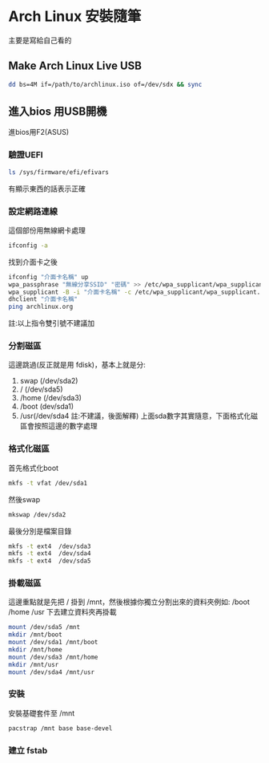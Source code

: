 # Arch Linux 安裝隨筆
主要是寫給自己看的

## Make Arch Linux Live USB
```bash
dd bs=4M if=/path/to/archlinux.iso of=/dev/sdx && sync
```
## 進入bios 用USB開機
進bios用F2(ASUS)
### 驗證UEFI
```bash
ls /sys/firmware/efi/efivars
```
有顯示東西的話表示正確
### 設定網路連線
這個部份用無線網卡處理
```bash
ifconfig -a
```
找到介面卡之後
```bash
ifconfig "介面卡名稱" up
wpa_passphrase "無線分享SSID" "密碼" >> /etc/wpa_supplicant/wpa_supplicant.conf
wpa_supplicant -B -i "介面卡名稱" -c /etc/wpa_supplicant/wpa_supplicant.conf
dhclient "介面卡名稱"
ping archlinux.org
```
註:以上指令雙引號不建議加
### 分割磁區
這邊跳過(反正就是用 fdisk)，基本上就是分:
1. swap (/dev/sda2)
2. / (/dev/sda5)
3. /home (/dev/sda3)
4. /boot (dev/sda1)
5. /usr(/dev/sda4 註:不建議，後面解釋)
上面sda數字其實隨意，下面格式化磁區會按照這邊的數字處理

### 格式化磁區
首先格式化boot
```bash
mkfs -t vfat /dev/sda1
```
然後swap
```bash
mkswap /dev/sda2
```
最後分別是檔案目錄
```bash
mkfs -t ext4  /dev/sda3
mkfs -t ext4  /dev/sda4
mkfs -t ext4  /dev/sda5
```
### 掛載磁區
這邊重點就是先把 / 掛到 /mnt，然後根據你獨立分割出來的資料夾例如: /boot /home /usr 下去建立資料夾再掛載
```bash
mount /dev/sda5 /mnt
mkdir /mnt/boot
mount /dev/sda1 /mnt/boot
mkdir /mnt/home
mount /dev/sda3 /mnt/home
mkdir /mnt/usr
mount /dev/sda4 /mnt/usr
```
### 安裝
安裝基礎套件至 /mnt
```bash
pacstrap /mnt base base-devel
```
### 建立 fstab
